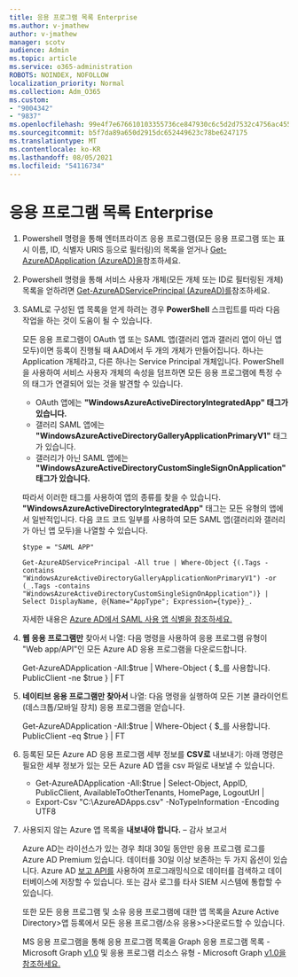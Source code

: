 ```yaml
---
title: 응용 프로그램 목록 Enterprise
ms.author: v-jmathew
author: v-jmathew
manager: scotv
audience: Admin
ms.topic: article
ms.service: o365-administration
ROBOTS: NOINDEX, NOFOLLOW
localization_priority: Normal
ms.collection: Adm_O365
ms.custom:
- "9004342"
- "9837"
ms.openlocfilehash: 99e4f7e676610103355736ce847930c6c5d2d7532c4756ac4551a8d9b3020176
ms.sourcegitcommit: b5f7da89a650d2915dc652449623c78be6247175
ms.translationtype: MT
ms.contentlocale: ko-KR
ms.lasthandoff: 08/05/2021
ms.locfileid: "54116734"
---
```

# <a name="get-a-list-of-enterprise-applications"></a>응용 프로그램 목록 Enterprise

1. Powershell 명령을 통해 엔터프라이즈 응용 프로그램(모든 응용 프로그램 또는 표시 이름, ID, 식별자 URIS 등으로 필터링)의 목록을 얻거나 [Get-AzureADApplication (AzureAD)을](https://docs.microsoft.com/powershell/module/azuread/get-azureadapplication)참조하세요. 
2. Powershell 명령을 통해 서비스 사용자 개체(모든 개체 또는 ID로 필터링된 개체) 목록을 얻하려면 [Get-AzureADServicePrincipal (AzureAD)를](https://docs.microsoft.com/powershell/module/azuread/get-azureadserviceprincipal)참조하세요.
3. SAML로 구성된 앱 목록을 얻게 하려는 경우 **PowerShell** 스크립트를 따라 다음 작업을 하는 것이 도움이 될 수 있습니다.

    모든 응용 프로그램이 OAuth 앱 또는 SAML 앱(갤러리 앱과 갤러리 앱이 아닌 앱 모두)이면 등록이 진행될 때 AAD에서 두 개의 개체가 만들어집니다. 하나는 Application 개체라고, 다른 하나는 Service Principal 개체입니다. PowerShell을 사용하여 서비스 사용자 개체의 속성을 덤프하면 모든 응용 프로그램에 특정 수의 태그가 연결되어 있는 것을 발견할 수 있습니다.

    - OAuth 앱에는 **"WindowsAzureActiveDirectoryIntegratedApp" 태그가 있습니다.**
    - 갤러리 SAML 앱에는 **"WindowsAzureActiveDirectoryGalleryApplicationPrimaryV1"** 태그가 있습니다.
    - 갤러리가 아닌 SAML 앱에는 **"WindowsAzureActiveDirectoryCustomSingleSignOnApplication" 태그가 있습니다.**

    따라서 이러한 태그를 사용하여 앱의 종류를 찾을 수 있습니다. **"WindowsAzureActiveDirectoryIntegratedApp"** 태그는 모든 유형의 앱에서 일반적입니다. 다음 코드 코드 일부를 사용하여 모든 SAML 앱(갤러리와 갤러리가 아닌 앱 모두)을 나열할 수 있습니다.

    `$type = "SAML APP"`

    `Get-AzureADServicePrincipal -All true | Where-Object {(.Tags -contains "WindowsAzureActiveDirectoryGalleryApplicationNonPrimaryV1") -or (_.Tags -contains "WindowsAzureActiveDirectoryCustomSingleSignOnApplication")} | Select DisplayName, @{Name="AppType"; Expression={type}}_.`

    자세한 내용은 [Azure AD에서 SAML 사용 앱 식별을 참조하세요.](https://docs.microsoft.com/answers/questions/24259/identify-saml-enabled-apps-in-azure-ad.html)

4. **웹 응용 프로그램만** 찾아서 나열: 다음 명령을 사용하여 응용 프로그램 유형이 "Web app/API"인 모든 Azure AD 응용 프로그램을 다운로드합니다.

    Get-AzureADApplication -All:$true | Where-Object { $_를 사용합니다. PublicClient -ne $true } | FT
5. **네이티브 응용 프로그램만 찾아서** 나열: 다음 명령을 실행하여 모든 기본 클라이언트(데스크톱/모바일 장치) 응용 프로그램을 얻습니다.

    Get-AzureADApplication -All:$true | Where-Object { $_를 사용합니다. PublicClient -eq $true } | FT
6. 등록된 모든 Azure AD 응용 프로그램 세부 정보를 **CSV로** 내보내기: 아래 명령은 필요한 세부 정보가 있는 모든 Azure AD 앱을 csv 파일로 내보낼 수 있습니다.

    - Get-AzureADApplication -All:$true | Select-Object, AppID, PublicClient, AvailableToOtherTenants, HomePage, LogoutUrl |
    - Export-Csv "C:\AzureADApps.csv" -NoTypeInformation -Encoding UTF8

7. 사용되지 않는 Azure 앱 목록을 **내보내야 합니다.** – 감사 보고서

    Azure AD는 라이선스가 있는 경우 최대 30일 동안만 응용 프로그램 로그를 Azure AD Premium 있습니다.
    데이터를 30일 이상 보존하는 두 가지 옵션이 있습니다. Azure AD [보고 API를](https://docs.microsoft.com/azure/active-directory/reports-monitoring/concept-reporting-api) 사용하여 프로그래밍식으로 데이터를 검색하고 데이터베이스에 저장할 수 있습니다. 또는 감사 로그를 타사 SIEM 시스템에 통합할 수 있습니다.

    또한 모든 응용 프로그램 및 소유 응용 프로그램에 대한 앱 목록을 Azure Active Directory>앱 등록에서 모든 응용 프로그램/소유 응용>>다운로드할 수 있습니다.

    MS 응용 프로그램을 통해 응용 프로그램 목록을 Graph 응용 프로그램 목록 - Microsoft Graph [v1.0](https://docs.microsoft.com/graph/api/application-list) 및 응용 프로그램 리소스 유형 - Microsoft Graph [v1.0을 참조하세요.](https://docs.microsoft.com/graph/api/resources/application)
